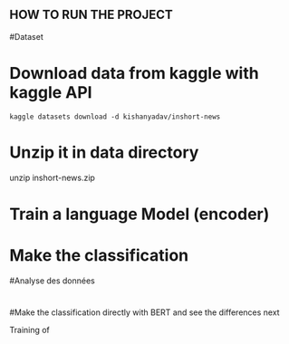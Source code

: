 
## HOW TO RUN THE PROJECT

#Dataset
# Download data from kaggle with kaggle API
```kaggle datasets download -d kishanyadav/inshort-news```

# Unzip it in data directory
unzip inshort-news.zip

# Train a language Model (encoder)
# Make the classification

#Analyse des données
#
#Make the classification directly with BERT and see the differences
next


Training of 
